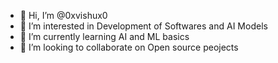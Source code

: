 - 👋 Hi, I’m @0xvishux0
- 👀 I’m interested in Development of Softwares and AI Models
- 🌱 I’m currently learning AI and ML basics
- 💞️ I’m looking to collaborate on Open source peojects

<!---
0xvishux0/0xvishux0 is a ✨ special ✨ repository because its `README.md` (this file) appears on your GitHub profile.
You can click the Preview link to take a look at your changes.
--->
